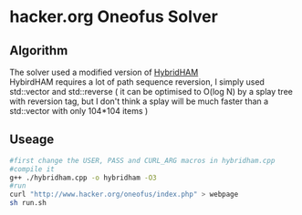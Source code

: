 # hacker.org Oneofus Solver
## Algorithm
The solver used a modified version of [HybridHAM](https://www.researchgate.net/publication/328341230_HybridHAM_A_Novel_Hybrid_Heuristic_for_Finding_Hamiltonian_Cycle)  
HybirdHAM requires a lot of path sequence reversion, I simply used std::vector and std::reverse ( it can be optimised to O(log N) by a splay tree with reversion tag, but I don't think a splay will be much faster than a std::vector with only 104*104 items )
## Useage
```bash
#first change the USER, PASS and CURL_ARG macros in hybridham.cpp
#compile it
g++ ./hybridham.cpp -o hybridham -O3
#run
curl "http://www.hacker.org/oneofus/index.php" > webpage
sh run.sh
```
